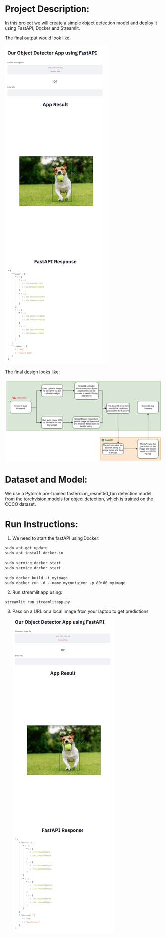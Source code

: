
# Project Description:
In this project we will create a simple object detection model and deploy it using FastAPI, Docker and Streamlit. 

The final output would look like:

![](final_output.png)

The final design looks like:

![](design.png)

# Dataset and Model:
We use a Pytorch pre-trained fasterrcnn_resnet50_fpn detection model from the torchvision.models for object detection, which is trained on the COCO dataset. 

# Run Instructions:

1. We need to start the fastAPI using Docker:

```
sudo apt-get update
sudo apt install docker.io

sudo service docker start
sudo service docker start

sudo docker build -t myimage .
sudo docker run -d --name mycontainer -p 80:80 myimage
```

2. Run streamlit app using:
```
streamlit run streamlitapp.py
```

3. Pass on a URL or a local image from your laptop to get predictions 
![](final_output.png)

